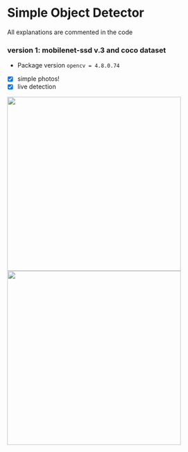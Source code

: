 # Simple Object Detector
All explanations are commented in the code
### version 1: mobilenet-ssd v.3 and coco dataset 

- Package version
`opencv = 4.8.0.74`
- [x] simple photos!
- [x] live detection

<img src="https://github.com/Xknows/object-detecter-mobilenet-ssd-v3/assets/140094999/d8448b3b-21fd-48d0-9f0e-31a055002229" width="400">
<img src="https://github.com/Xknows/object-detecter-mobilenet-ssd-v3/assets/140094999/21403000-30dc-490a-a930-673e50fb2c5b" width="400">

